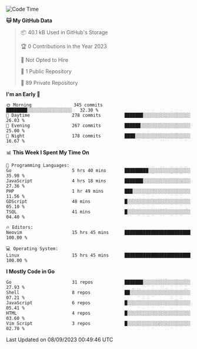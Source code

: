 
<!--START_SECTION:waka-->
![Code Time](http://img.shields.io/badge/Code%20Time-3%2C977%20hrs%2058%20mins-blue)

**🐱 My GitHub Data** 

> 📦 40.1 kB Used in GitHub's Storage 
 > 
> 🏆 0 Contributions in the Year 2023
 > 
> 🚫 Not Opted to Hire
 > 
> 📜 1 Public Repository 
 > 
> 🔑 89 Private Repository 
 > 
**I'm an Early 🐤** 

```text
🌞 Morning                345 commits         ████████░░░░░░░░░░░░░░░░░   32.30 % 
🌆 Daytime                278 commits         ███████░░░░░░░░░░░░░░░░░░   26.03 % 
🌃 Evening                267 commits         ██████░░░░░░░░░░░░░░░░░░░   25.00 % 
🌙 Night                  178 commits         ████░░░░░░░░░░░░░░░░░░░░░   16.67 % 
```


📊 **This Week I Spent My Time On** 

```text
💬 Programming Languages: 
Go                       5 hrs 40 mins       █████████░░░░░░░░░░░░░░░░   35.98 % 
JavaScript               4 hrs 18 mins       ███████░░░░░░░░░░░░░░░░░░   27.36 % 
PHP                      1 hr 49 mins        ███░░░░░░░░░░░░░░░░░░░░░░   11.56 % 
GDScript                 48 mins             █░░░░░░░░░░░░░░░░░░░░░░░░   05.10 % 
TSQL                     41 mins             █░░░░░░░░░░░░░░░░░░░░░░░░   04.40 % 

🔥 Editors: 
Neovim                   15 hrs 45 mins      █████████████████████████   100.00 % 

💻 Operating System: 
Linux                    15 hrs 45 mins      █████████████████████████   100.00 % 
```

**I Mostly Code in Go** 

```text
Go                       31 repos            ███████░░░░░░░░░░░░░░░░░░   27.93 % 
Shell                    8 repos             ██░░░░░░░░░░░░░░░░░░░░░░░   07.21 % 
JavaScript               6 repos             █░░░░░░░░░░░░░░░░░░░░░░░░   05.41 % 
HTML                     4 repos             █░░░░░░░░░░░░░░░░░░░░░░░░   03.60 % 
Vim Script               3 repos             █░░░░░░░░░░░░░░░░░░░░░░░░   02.70 % 
```




 Last Updated on 08/09/2023 00:49:46 UTC
<!--END_SECTION:waka-->
